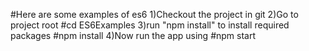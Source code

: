 #Here are some examples of es6
1)Checkout the project in git
2)Go to project root
#cd ES6Examples
3)run "npm install" to install required packages
#npm install
4)Now run the app using
#npm start
